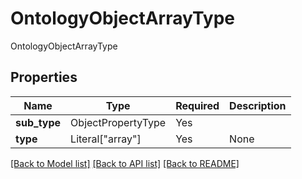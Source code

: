 # OntologyObjectArrayType

OntologyObjectArrayType

## Properties
| Name | Type | Required | Description |
| ------------ | ------------- | ------------- | ------------- |
**sub_type** | ObjectPropertyType | Yes |  |
**type** | Literal["array"] | Yes | None |


[[Back to Model list]](../../README.md#models-v2-link) [[Back to API list]](../../README.md#documentation-for-api-endpoints) [[Back to README]](../../README.md)
